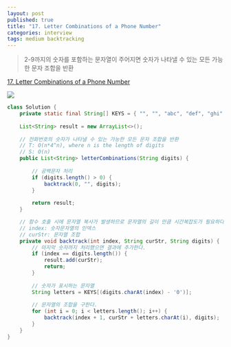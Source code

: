 ```yaml
---
layout: post
published: true
title: "17. Letter Combinations of a Phone Number"
categories: interview
tags: medium backtracking
---
```


> 2-9까지의 숫자를 포함하는 문자열이 주어지면 숫자가 나타낼 수 있는 모든 가능한 문자 조합을 반환

[17. Letter Combinations of a Phone Number](https://leetcode.com/problems/letter-combinations-of-a-phone-number/)

![](https://assets.leetcode.com/uploads/2022/03/15/1200px-telephone-keypad2svg.png)

```java
class Solution {
    private static final String[] KEYS = { "", "", "abc", "def", "ghi", "jkl", "mno", "pqrs", "tuv", "wxyz" };
    
    List<String> result = new ArrayList<>();
    
    // 전화번호의 숫자가 나타낼 수 있는 가능한 모든 문자 조합을 반환 
    // T: O(n*4^n), where n is the length of digits 
    // S: O(n)
    public List<String> letterCombinations(String digits) {
        
        // 공백문자 처리
        if (digits.length() > 0) {
            backtrack(0, "", digits);
        }
        
        return result;
    }

    // 함수 호출 시에 문자열 복사가 발생하므로 문자열의 길이 만큼 시간복잡도가 필요하다.
    // index: 숫자문자열의 인덱스
    // curStr: 문자열 조합
    private void backtrack(int index, String curStr, String digits) {
        // 마지막 숫자까지 처리했으면 결과에 추가한다.
        if (index == digits.length()) {
            result.add(curStr);
            return;
        }
        
        // 숫자가 표시하는 문자열
        String letters = KEYS[(digits.charAt(index) - '0')];
        
        // 문자열의 조합을 구한다.
        for (int i = 0; i < letters.length(); i++) {
            backtrack(index + 1, curStr + letters.charAt(i), digits);
        }
    }
}
```
